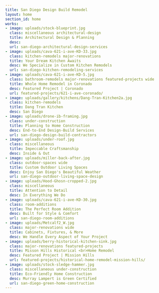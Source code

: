 ```yaml
---
title: San Diego Design Build Remodel
layout: home
section_id: home
works:
- image: uploads/stock-blueprint.jpg
  class: miscellaneous architectural-design
  title: Architectural Design & Planning
  desc:
  url: san-diego-architectural-design-services
- image: uploads/cava-621-i-ave-KD-33.jpg
  class: kitchen-remodels major-renovations
  title: Your Dream Kitchen Awaits
  desc: We Specialize in Custom Kitchen Remodels
  url: san-diego-kitchen-remodeling-services
- image: uploads/cava-621-i-ave-KD-5.jpg
  class: bathroom-remodels major-renovations featured-projects wide
  title: Whole Home Remodel in Coronado
  desc: Featured Project | Coronado
  url: featured-projects/621-i-ave-coronado/
- image: uploads/gallery/kitchens/Dang-Tran-Kitchen2a.jpg
  class: kitchen-remodels
  title: Dang Tran Kitchen
  desc: San Diego
- image: uploads/drone-ib-framing.jpg
  class: under-construction
  title: Planning to Home Construction
  desc: End-to-End Design-Build Services
  url: san-diego-design-build-contractors
- image: uploads/under-roof.jpg
  class: miscellaneous
  title: Impeccable Craftsmanship
  desc: Inside & Out
- image: uploads/miller-back-after.jpg
  class: outdoor-spaces wide
  title: Custom Outdoor Living Spaces
  desc: Enjoy San Diego's Beautiful Weather
  url: san-diego-outdoor-living-space-design
- image: uploads/Hood-Ghosn-cropped-2.jpg
  class: miscellaneous
  title: Attention to Detail
  desc: In Everything We Do
- image: uploads/cava-621-i-ave-KD-30.jpg
  class: room-additions
  title: The Perfect Room Addition
  desc: Built for Style & Comfort
  url: san-diego-room-additions
- image: uploads/Metcalf2_W.jpg
  class: major-renovations wide
  title: Cabinets, Fixtures, & More
  desc: We Handle Every Aspect of Your Project
- image: uploads/berry-historical-kitchen-sink.jpg
  class: major-renovations featured-projects
  title: Misson Hills Historical <br>Home Remodel
  desc: Featured Project | Mission Hills
  url: featured-projects/historical-home-remodel-mission-hills/
- image: uploads/stock-sledge-hammer.jpg
  class: miscellaneous under-construction
  title: Eco-Friendly Home Construction
  desc: Murray Lampert is Green Certified
  url: san-diego-green-home-construction
---
```

